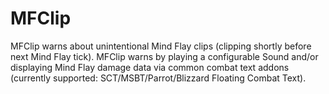 # MFClip

MFClip warns about unintentional Mind Flay clips (clipping shortly before next Mind Flay tick). MFClip warns by playing a configurable Sound and/or displaying Mind Flay damage data via common combat text addons (currently supported: SCT/MSBT/Parrot/Blizzard Floating Combat Text).
